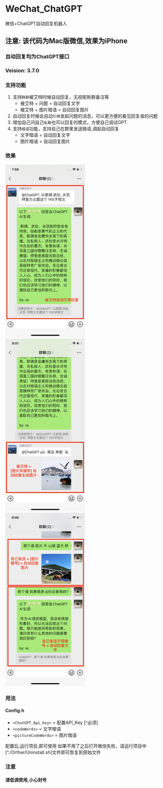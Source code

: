 # WeChat_ChatGPT
微信+ChatGPT自动回复机器人


## 注意: 该代码为Mac版微信,效果为iPhone
### 自动回复均为ChatGPT接口
### Veision:  3.7.0

### 支持功能
1. 支持`群聊`被艾特时候自动回复，无视昵称群备注等
    - 被艾特 + 问题 = 自动回复文字
    - 被艾特 + 图片暗语 = 自动回复图片
2. 自动回复时候会自动`引用`发起问题的消息，可以更方便的看见回复谁的问题
3. 增加自己问自己`私聊`也可以回复的模式，方便自己调试GPT
4. 支持`暗语`功能，支持自己在群里发送暗语,调起自动回复  
    - 文字暗语 = 自动回复文字
    - 图片暗语 = 自动回复图片

### 效果
<img src="https://github.com/xsmvp/WeChat_ChatGPT/blob/main/Other/Images/IMG_0002.PNG" width="50%"/>
<img src="https://github.com/xsmvp/WeChat_ChatGPT/blob/main/Other/Images/IMG_0003.PNG" width="50%"/>
<img src="https://github.com/xsmvp/WeChat_ChatGPT/blob/main/Other/Images/IMG_0004.PNG" width="50%"/>


### 用法

#### Config.h
  - `<ChatGPT_Api_key>` = 配置API_Key [^必须]
  - `<codeWords>` = 文字暗语
  - `<pictureCodeWords>` = 图片暗语

配置后,运行项目,即可使用
如果不用了之后打开微信失败，请运行项目中[^./Orther/Uninstall.sh]文件即可恢复到原始文件

### 注意
#### 请低调使用,小心封号
  
